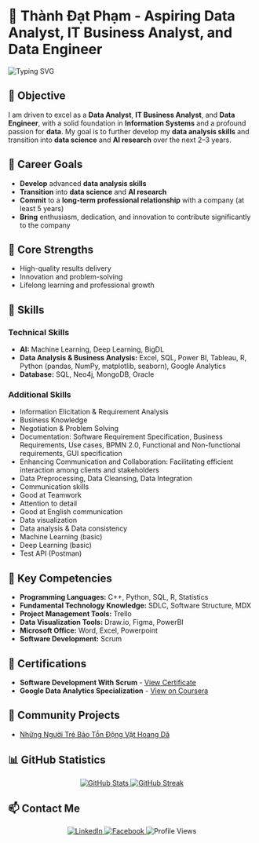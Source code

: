 # 🌟 Thành Đạt Phạm - Aspiring Data Analyst, IT Business Analyst, and Data Engineer

![Typing SVG](https://readme-typing-svg.herokuapp.com?font=monospace&size=18&duration=5000&color=FF0000&background=FFFFFF00&center=true&vCenter=true&width=600&lines=Welcome+to+my+profile!+I+am+passionate+about+data+and+AI.)

## 🎯 Objective

I am driven to excel as a **Data Analyst**, **IT Business Analyst**, and **Data Engineer**, with a solid foundation in **Information Systems** and a profound passion for **data**. My goal is to further develop my **data analysis skills** and transition into **data science** and **AI research** over the next 2–3 years.

## 🌱 Career Goals

- **Develop** advanced **data analysis skills**
- **Transition** into **data science** and **AI research**
- **Commit** to a **long-term professional relationship** with a company (at least 5 years)
- **Bring** enthusiasm, dedication, and innovation to contribute significantly to the company

## 🌟 Core Strengths

- High-quality results delivery
- Innovation and problem-solving
- Lifelong learning and professional growth

## 💼 Skills

### Technical Skills

- **AI:** Machine Learning, Deep Learning, BigDL
- **Data Analysis & Business Analysis:** Excel, SQL, Power BI, Tableau, R, Python (pandas, NumPy, matplotlib, seaborn), Google Analytics
- **Database:** SQL, Neo4j, MongoDB, Oracle

### Additional Skills

- Information Elicitation & Requirement Analysis
- Business Knowledge
- Negotiation & Problem Solving
- Documentation: Software Requirement Specification, Business Requirements, Use cases, BPMN 2.0, Functional and Non-functional requirements, GUI specification
- Enhancing Communication and Collaboration: Facilitating efficient interaction among clients and stakeholders
- Data Preprocessing, Data Cleansing, Data Integration
- Communication skills
- Good at Teamwork
- Attention to detail
- Good at English communication
- Data visualization
- Data analysis & Data consistency
- Machine Learning (basic)
- Deep Learning (basic)
- Test API (Postman)

## 🔑 Key Competencies

- **Programming Languages:** C++, Python, SQL, R, Statistics
- **Fundamental Technology Knowledge:** SDLC, Software Structure, MDX
- **Project Management Tools:** Trello
- **Data Visualization Tools:** Draw.io, Figma, PowerBI
- **Microsoft Office:** Word, Excel, Powerpoint
- **Software Development:** Scrum

## 📜 Certifications

- **Software Development With Scrum** - [View Certificate](https://verified.sertifier.com/en/verify/94102379210581/)
- **Google Data Analytics Specialization** - [View on Coursera](https://coursera.org/share/480cf7a3d889e338e457a72ae00d30b7)

## 🔭 Community Projects

- [Những Người Trẻ Bảo Tồn Động Vật Hoang Dã](https://drive.google.com/drive/folders/1j9RhhD5xOkBZRKZrsuPX52qF8obLTZMZ?usp=share_link)

## 📊 GitHub Statistics

<p align="center">
  <a href="https://github.com/anuraghazra/github-readme-stats">
    <img src="https://github-readme-stats.vercel.app/api?username=kudat-uit&show_icons=true&theme=algolia" alt="GitHub Stats">
  </a>
  <a href="https://github.com/DenverCoder1/github-readme-streak-stats">
    <img src="https://github-readme-streak-stats.herokuapp.com/?user=kudat-uit&theme=algolia" alt="GitHub Streak">
  </a>
</p>


## 📫 Contact Me

<p align="center">
  <a href="https://www.linkedin.com/in/tdp-uit" target="_blank">
    <img src="https://img.shields.io/badge/-LinkedIn-0077B5?style=for-the-badge&logo=LinkedIn&logoColor=white" alt="LinkedIn">
  </a>
  <a href="https://www.facebook.com/thanhdatpham.uit/" target="_blank">
    <img src="https://img.shields.io/badge/-Facebook-1877F2?style=for-the-badge&logo=Facebook&logoColor=white" alt="Facebook">
  </a>
  <img src="https://komarev.com/ghpvc/?username=kudat-uit&label=Profile+views&color=0e75b6&style=for-the-badge" alt="Profile Views">
</p>

